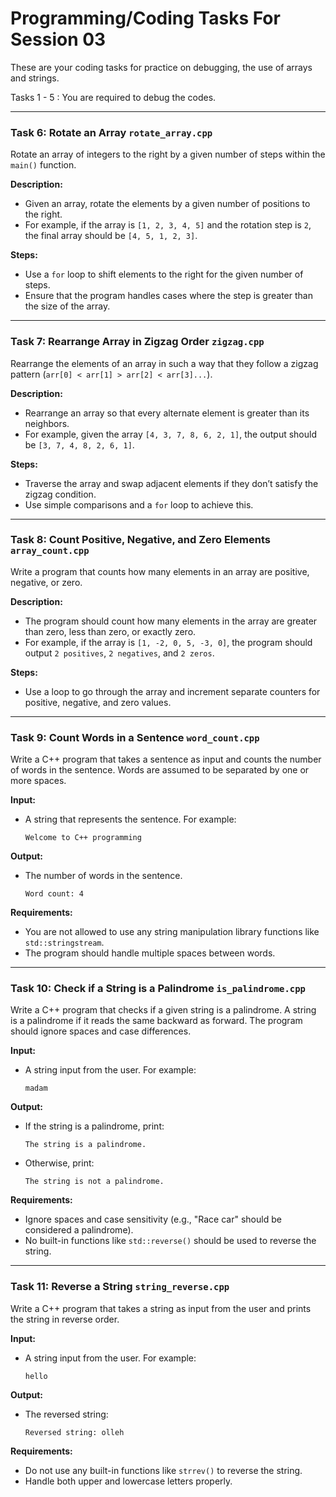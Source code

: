 # Programming/Coding Tasks For Session 03

These are your coding tasks for practice on debugging, the use of arrays and strings.

Tasks 1 - 5 : You are required to debug the codes.

---

### Task 6: **Rotate an Array** `rotate_array.cpp`
Rotate an array of integers to the right by a given number of steps within the `main()` function.

**Description:**
- Given an array, rotate the elements by a given number of positions to the right.
- For example, if the array is `[1, 2, 3, 4, 5]` and the rotation step is `2`, the final array should be `[4, 5, 1, 2, 3]`.

**Steps:**
- Use a `for` loop to shift elements to the right for the given number of steps.
- Ensure that the program handles cases where the step is greater than the size of the array.

---

### Task 7: **Rearrange Array in Zigzag Order** `zigzag.cpp`
Rearrange the elements of an array in such a way that they follow a zigzag pattern (`arr[0] < arr[1] > arr[2] < arr[3]...`).

**Description:**
- Rearrange an array so that every alternate element is greater than its neighbors.
- For example, given the array `[4, 3, 7, 8, 6, 2, 1]`, the output should be `[3, 7, 4, 8, 2, 6, 1]`.

**Steps:**
- Traverse the array and swap adjacent elements if they don’t satisfy the zigzag condition.
- Use simple comparisons and a `for` loop to achieve this.

---

### Task 8: **Count Positive, Negative, and Zero Elements** `array_count.cpp`
Write a program that counts how many elements in an array are positive, negative, or zero.

**Description:**
- The program should count how many elements in the array are greater than zero, less than zero, or exactly zero.
- For example, if the array is `[1, -2, 0, 5, -3, 0]`, the program should output `2 positives`, `2 negatives`, and `2 zeros`.

**Steps:**
- Use a loop to go through the array and increment separate counters for positive, negative, and zero values.

---

### Task 9: Count Words in a Sentence `word_count.cpp`

Write a C++ program that takes a sentence as input and counts the number of words in the sentence. Words are assumed to be separated by one or more spaces.

**Input:**
- A string that represents the sentence. For example:
  ```
  Welcome to C++ programming
  ```

**Output:**
- The number of words in the sentence.
  ```
  Word count: 4
  ```

**Requirements:**
- You are not allowed to use any string manipulation library functions like `std::stringstream`.
- The program should handle multiple spaces between words.

---

### Task 10: Check if a String is a Palindrome `is_palindrome.cpp`

Write a C++ program that checks if a given string is a palindrome. A string is a palindrome if it reads the same backward as forward. The program should ignore spaces and case differences.

**Input:**
- A string input from the user. For example:
  ```
  madam
  ```

**Output:**
- If the string is a palindrome, print:
  ```
  The string is a palindrome.
  ```
- Otherwise, print:
  ```
  The string is not a palindrome.
  ```

**Requirements:**
- Ignore spaces and case sensitivity (e.g., "Race car" should be considered a palindrome).
- No built-in functions like `std::reverse()` should be used to reverse the string.

---

### Task 11: Reverse a String `string_reverse.cpp`

Write a C++ program that takes a string as input from the user and prints the string in reverse order.

**Input:**
- A string input from the user. For example:
  ```
  hello
  ```

**Output:**
- The reversed string:
  ```
  Reversed string: olleh
  ```

**Requirements:**
- Do not use any built-in functions like `strrev()` to reverse the string.
- Handle both upper and lowercase letters properly.
